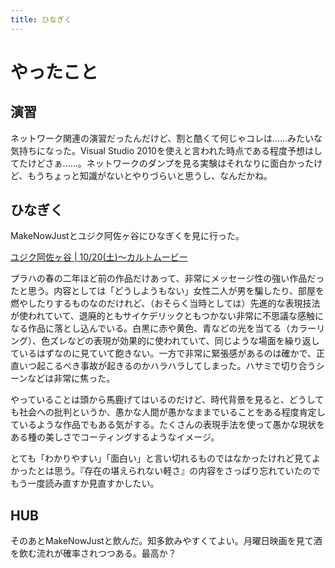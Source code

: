 ```yaml
---
title: ひなぎく
---
```




# やったこと

## 演習

ネットワーク関連の演習だったんだけど、割と酷くて何じゃコレは……みたいな気持ちになった。Visual Studio 2010を使えと言われた時点である程度予想はしてたけどさぁ……。ネットワークのダンプを見る実験はそれなりに面白かったけど、もうちょっと知識がないとやりづらいと思うし、なんだかね。

## ひなぎく

MakeNowJustとユジク阿佐ヶ谷にひなぎくを見に行った。

<a href="https://www.yujikuasagaya.com/cultmovie-2018" class="embedly-card">ユジク阿佐ヶ谷 | 10/20(土)〜カルトムービー</a>

プラハの春の二年ほど前の作品だけあって、非常にメッセージ性の強い作品だったと思う。内容としては「どうしようもない」女性二人が男を騙したり、部屋を燃やしたりするものなのだけれど、（おそらく当時としては）先進的な表現技法が使われていて、退廃的ともサイケデリックともつかない非常に不思議な感触になる作品に落とし込んでいる。白黒に赤や黄色、青などの光を当てる（カラーリング）、色ズレなどの表現が効果的に使われていて、同じような場面を繰り返しているはずなのに見ていて飽きない。一方で非常に緊張感があるのは確かで、正直いつ起こるべき事故が起きるのかハラハラしてしまった。ハサミで切り合うシーンなどは非常に焦った。

やっていることは頭から馬鹿げてはいるのだけど、時代背景を見ると、どうしても社会への批判というか、愚かな人間が愚かなままでいることをある程度肯定しているような作品でもある気がする。たくさんの表現手法を使って愚かな現状をある種の美しさでコーティングするようなイメージ。

とても「わかりやすい」「面白い」と言い切れるものではなかったけれど見てよかったとは思う。『存在の堪えられない軽さ』の内容をさっぱり忘れていたのでもう一度読み直すか見直すかしたい。

## HUB

そのあとMakeNowJustと飲んだ。知多飲みやすくてよい。月曜日映画を見て酒を飲む流れが確率されつつある。最高か？